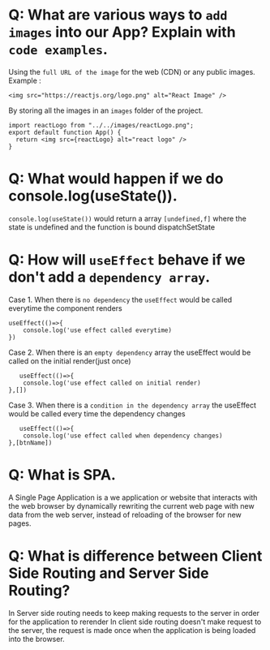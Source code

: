# Q: What are various ways to `add images` into our App? Explain with `code examples`.

Using the `full URL of the image` for the web (CDN) or any public images.
Example : 
```
<img src="https://reactjs.org/logo.png" alt="React Image" />
```

By storing all the images in an `images` folder of the project. 
```
import reactLogo from "../../images/reactLogo.png";
export default function App() {
  return <img src={reactLogo} alt="react logo" />
}
```

# Q: What would happen if we do console.log(useState()).
    
`console.log(useState())` would return a array `[undefined,f]` where the state is undefined and the function is bound dispatchSetState


# Q: How will `useEffect` behave if we don't add a `dependency array`.

Case 1. When there is `no dependency` the `useEffect` would be called everytime the component renders 
```
useEffect(()=>{
    console.log('use effect called everytime)
})
```

Case 2. When there is an `empty dependency` array the useEffect would be called on the initial render(just once)
```
   useEffect(()=>{
    console.log('use effect called on initial render)
},[])
```

Case 3. When there is a `condition in the dependency array` the useEffect would be called every time the dependency changes
```
   useEffect(()=>{
    console.log('use effect called when dependency changes)
},[btnName])
```


# Q: What is SPA.

A Single Page Application is a we application or website that interacts with the web browser by dynamically rewriting the current web page with new data from the web server, instead of reloading of the browser for new pages.


# Q: What is difference between Client Side Routing and Server Side Routing?

In Server side routing needs to keep making requests to the server in order for the application to rerender
In client side routing doesn't make request to the server, the request is made once when the application is being loaded into the browser.

